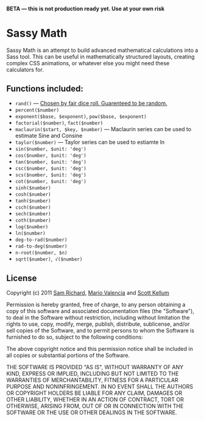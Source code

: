 #### BETA — this is not production ready yet. Use at your own risk

# Sassy Math

Sassy Math is an attempt to build advanced mathematical calculations into a Sass tool. This can be useful in mathematically structured layouts, creating complex CSS animations, or whatever else you might need these calculators for.

## Functions included:

* `rand()` — [Chosen by fair dice roll. Guarenteed to be random.](http://xkcd.com/221/)
* `percent($number)`
* `exponent($base, $exponent)`, `pow($base, $exponent)`
* `factorial($number)`, `fact($number)`
* `maclaurin($start, $key, $number)` — Maclaurin series can be used to estimate Sine and Consine
* `taylor($number)` — Taylor series can be used to estiamte ln
* `sin($number, $unit: 'deg')`
* `cos($number, $unit: 'deg')`
* `tan($number, $unit: 'deg')`
* `csc($number, $unit: 'deg')`
* `scs($number, $unit: 'deg')`
* `cot($number, $unit: 'deg')`
* `sinh($number)`
* `cosh($number)`
* `tanh($number)`
* `csch($number)`
* `sech($number)`
* `coth($number)`
* `log($number)`
* `ln($number)`
* `deg-to-rad($number)`
* `rad-to-deg($number)`
* `n-root($number, $n)`
* `sqrt($number)`,` √($number)`


## License

Copyright (c) 2011 [Sam Richard](https://github.com/Snugug), [Mario Valencia](https://github.com/sultancillo) and [Scott Kellum](https://github.com/scottkellum)

Permission is hereby granted, free of charge, to any person obtaining a copy of this software and associated documentation files (the "Software"), to deal in the Software without restriction, including without limitation the rights to use, copy, modify, merge, publish, distribute, sublicense, and/or sell copies of the Software, and to permit persons to whom the Software is furnished to do so, subject to the following conditions:

The above copyright notice and this permission notice shall be included in all copies or substantial portions of the Software.

THE SOFTWARE IS PROVIDED "AS IS", WITHOUT WARRANTY OF ANY KIND, EXPRESS OR IMPLIED, INCLUDING BUT NOT LIMITED TO THE WARRANTIES OF MERCHANTABILITY, FITNESS FOR A PARTICULAR PURPOSE AND NONINFRINGEMENT. IN NO EVENT SHALL THE AUTHORS OR COPYRIGHT HOLDERS BE LIABLE FOR ANY CLAIM, DAMAGES OR OTHER LIABILITY, WHETHER IN AN ACTION OF CONTRACT, TORT OR OTHERWISE, ARISING FROM, OUT OF OR IN CONNECTION WITH THE SOFTWARE OR THE USE OR OTHER DEALINGS IN THE SOFTWARE. 